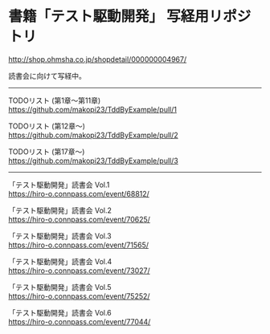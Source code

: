 # 書籍「テスト駆動開発」 写経用リポジトリ  
http://shop.ohmsha.co.jp/shopdetail/000000004967/

読書会に向けて写経中。

---

TODOリスト (第1章～第11章)  
https://github.com/makopi23/TddByExample/pull/1

TODOリスト (第12章～)  
https://github.com/makopi23/TddByExample/pull/2

TODOリスト (第17章～)  
https://github.com/makopi23/TddByExample/pull/3

---

「テスト駆動開発」読書会 Vol.1  
https://hiro-o.connpass.com/event/68812/

「テスト駆動開発」読書会 Vol.2  
https://hiro-o.connpass.com/event/70625/

「テスト駆動開発」読書会 Vol.3  
https://hiro-o.connpass.com/event/71565/

「テスト駆動開発」読書会 Vol.4  
https://hiro-o.connpass.com/event/73027/

「テスト駆動開発」読書会 Vol.5  
https://hiro-o.connpass.com/event/75252/

「テスト駆動開発」読書会 Vol.6  
https://hiro-o.connpass.com/event/77044/
